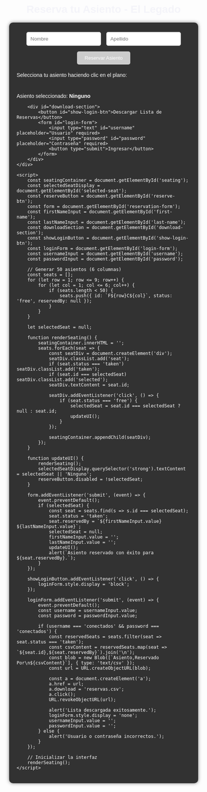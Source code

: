 <!DOCTYPE html>
<html lang="en">
<head>
    <meta charset="UTF-8">
    <meta name="viewport" content="width=device-width, initial-scale=1.0">
    <title>Reserva de Asientos - El Legado</title>
    <style>
        body {
            font-family: Arial, sans-serif;
            margin: 0;
            background-image: url('fondo.jpg'); /* Archivo de imagen */
            background-size: cover;
            background-attachment: fixed;
            background-position: center;
            color: white;
        }
        h1 {
            text-align: center;
            color: #f4f4f9;
            margin-top: 20px;
        }
        .container {
            max-width: 700px;
            margin: auto;
            background: rgba(0, 0, 0, 0.8);
            padding: 20px;
            border-radius: 10px;
            box-shadow: 0 0 10px rgba(0, 0, 0, 0.5);
        }
        .seating {
            display: grid;
            grid-template-columns: repeat(6, 50px);
            gap: 10px;
            justify-content: center;
            margin: 20px 0;
        }
        .seat {
            width: 50px;
            height: 50px;
            background-color: #4caf50;
            color: white;
            text-align: center;
            line-height: 50px;
            cursor: pointer;
            border-radius: 5px;
        }
        .seat.taken {
            background-color: #d32f2f;
            cursor: not-allowed;
        }
        .seat.selected {
            background-color: #ff9800;
        }
        button {
            display: block;
            margin: 10px auto;
            padding: 10px 20px;
            background-color: #4caf50;
            color: white;
            border: none;
            border-radius: 5px;
            cursor: pointer;
        }
        button:disabled {
            background-color: #ccc;
            cursor: not-allowed;
        }
        form {
            text-align: center;
            margin-bottom: 20px;
        }
        input {
            padding: 10px;
            margin: 5px;
            border: 1px solid #ccc;
            border-radius: 5px;
        }
        #download-section {
            text-align: center;
            margin-top: 20px;
        }
        #login-form {
            display: none;
            margin-top: 20px;
        }
    </style>
</head>
<body>
    <h1>Reserva tu Asiento - El Legado</h1>
    <div class="container">
        <form id="reservation-form">
            <input type="text" id="first-name" placeholder="Nombre" required>
            <input type="text" id="last-name" placeholder="Apellido" required>
            <button type="submit" id="reserve-btn" disabled>Reservar Asiento</button>
        </form>
        <p>Selecciona tu asiento haciendo clic en el plano:</p>
        <div class="seating" id="seating"></div>
        <p id="selected-seat">Asiento seleccionado: <strong>Ninguno</strong></p>

        <div id="download-section">
            <button id="show-login-btn">Descargar Lista de Reservas</button>
            <form id="login-form">
                <input type="text" id="username" placeholder="Usuario" required>
                <input type="password" id="password" placeholder="Contraseña" required>
                <button type="submit">Ingresar</button>
            </form>
        </div>
    </div>

    <script>
        const seatingContainer = document.getElementById('seating');
        const selectedSeatDisplay = document.getElementById('selected-seat');
        const reserveButton = document.getElementById('reserve-btn');
        const form = document.getElementById('reservation-form');
        const firstNameInput = document.getElementById('first-name');
        const lastNameInput = document.getElementById('last-name');
        const downloadSection = document.getElementById('download-section');
        const showLoginButton = document.getElementById('show-login-btn');
        const loginForm = document.getElementById('login-form');
        const usernameInput = document.getElementById('username');
        const passwordInput = document.getElementById('password');

        // Generar 50 asientos (6 columnas)
        const seats = [];
        for (let row = 1; row <= 9; row++) {
            for (let col = 1; col <= 6; col++) {
                if (seats.length < 50) {
                    seats.push({ id: `F${row}C${col}`, status: 'free', reservedBy: null });
                }
            }
        }

        let selectedSeat = null;

        function renderSeating() {
            seatingContainer.innerHTML = '';
            seats.forEach(seat => {
                const seatDiv = document.createElement('div');
                seatDiv.classList.add('seat');
                if (seat.status === 'taken') seatDiv.classList.add('taken');
                if (seat.id === selectedSeat) seatDiv.classList.add('selected');
                seatDiv.textContent = seat.id;

                seatDiv.addEventListener('click', () => {
                    if (seat.status === 'free') {
                        selectedSeat = seat.id === selectedSeat ? null : seat.id;
                        updateUI();
                    }
                });

                seatingContainer.appendChild(seatDiv);
            });
        }

        function updateUI() {
            renderSeating();
            selectedSeatDisplay.querySelector('strong').textContent = selectedSeat || 'Ninguno';
            reserveButton.disabled = !selectedSeat;
        }

        form.addEventListener('submit', (event) => {
            event.preventDefault();
            if (selectedSeat) {
                const seat = seats.find(s => s.id === selectedSeat);
                seat.status = 'taken';
                seat.reservedBy = `${firstNameInput.value} ${lastNameInput.value}`;
                selectedSeat = null;
                firstNameInput.value = '';
                lastNameInput.value = '';
                updateUI();
                alert(`Asiento reservado con éxito para ${seat.reservedBy}.`);
            }
        });

        showLoginButton.addEventListener('click', () => {
            loginForm.style.display = 'block';
        });

        loginForm.addEventListener('submit', (event) => {
            event.preventDefault();
            const username = usernameInput.value;
            const password = passwordInput.value;

            if (username === 'conectados' && password === 'conectados') {
                const reservedSeats = seats.filter(seat => seat.status === 'taken');
                const csvContent = reservedSeats.map(seat => `${seat.id},${seat.reservedBy}`).join('\n');
                const blob = new Blob([`Asiento,Reservado Por\n${csvContent}`], { type: 'text/csv' });
                const url = URL.createObjectURL(blob);

                const a = document.createElement('a');
                a.href = url;
                a.download = 'reservas.csv';
                a.click();
                URL.revokeObjectURL(url);

                alert('Lista descargada exitosamente.');
                loginForm.style.display = 'none';
                usernameInput.value = '';
                passwordInput.value = '';
            } else {
                alert('Usuario o contraseña incorrectos.');
            }
        });

        // Inicializar la interfaz
        renderSeating();
    </script>
</body>
</html>
